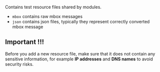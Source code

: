 Contains test resource files shared by modules.

- `mbox` contains raw mbox messages
- `json` contains json files, typically they represent correctly converted mbox message

## Important !!!

Before you add a new resource file, make sure that it does not contain any sensitive information, for example
**IP addresses** and **DNS names** to avoid security risks.